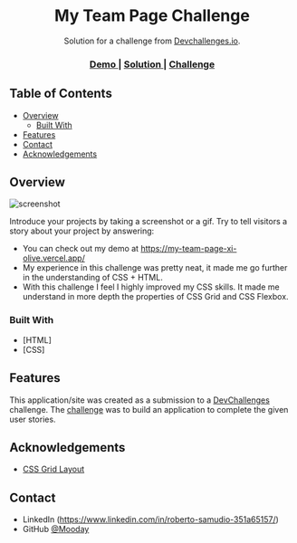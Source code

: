 <!-- Please update value in the {}  -->

<h1 align="center">My Team Page Challenge</h1>

<div align="center">
   Solution for a challenge from  <a href="http://devchallenges.io" target="_blank">Devchallenges.io</a>.
</div>

<div align="center">
  <h3>
    <a href="https://my-team-page-xi-olive.vercel.app/">
      Demo
    </a>
    <span> | </span>
    <a href="https://github.com/Mooday/devchallenges.io-my-team-page">
      Solution
    </a>
    <span> | </span>
    <a href="https://devchallenges.io/challenges/hhmesazsqgKXrTkYkt0U">
      Challenge
    </a>
  </h3>
</div>

<!-- TABLE OF CONTENTS -->

## Table of Contents

- [Overview](#overview)
  - [Built With](#built-with)
- [Features](#features)
- [Contact](#contact)
- [Acknowledgements](#acknowledgements)

<!-- OVERVIEW -->

## Overview

![screenshot](https://cdn.discordapp.com/attachments/875524279100383252/876944677385957396/unknown.png)

Introduce your projects by taking a screenshot or a gif. Try to tell visitors a story about your project by answering:

- You can check out my demo at https://my-team-page-xi-olive.vercel.app/ 
- My experience in this challenge was pretty neat, it made me go further in the understanding of CSS + HTML.
- With this challenge I feel I highly improved my CSS skills. It made me understand in more depth the properties of CSS Grid and CSS Flexbox.

### Built With

<!-- This section should list any major frameworks that you built your project using. Here are a few examples.-->

- [HTML]
- [CSS]

## Features

<!-- List the features of your application or follow the template. Don't share the figma file here :) -->

This application/site was created as a submission to a [DevChallenges](https://devchallenges.io/challenges) challenge. The [challenge](https://devchallenges.io/challenges/hhmesazsqgKXrTkYkt0U) was to build an application to complete the given user stories.


## Acknowledgements

<!-- This section should list any articles or add-ons/plugins that helps you to complete the project. This is optional but it will help you in the future. For exmpale -->

- [CSS Grid Layout](https://developer.mozilla.org/es/docs/Web/CSS/CSS_Grid_Layout)

## Contact

- LinkedIn (https://www.linkedin.com/in/roberto-samudio-351a65157/)
- GitHub [@Mooday](https://github.com/Mooday/)
